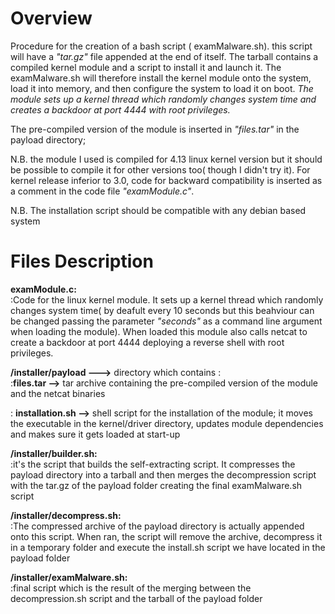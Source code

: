 
# Overview

Procedure for the creation of a bash script ( examMalware.sh).
this script will have a *"tar.gz"* file appended at the end of itself.
The tarball contains a compiled kernel module and a script to install it and launch it.
The examMalware.sh will therefore install the kernel module onto the system, load it into memory, and then configure the system to load it on boot. 
*The module  sets up a kernel thread which randomly changes system time and creates a backdoor at port 4444 with root privileges.*

The pre-compiled version of the module is inserted in *"files.tar"* in the payload directory;

N.B. the module I used is compiled for 4.13 linux kernel version but it should be possible to compile it for other versions too( though I didn't try it). For kernel release inferior to 3.0, code for backward compatibility is inserted as a comment in the code file *"examModule.c"*.

N.B. The installation script should be compatible with any debian based system


# Files Description 

**examModule.c:**  
 :Code for the linux kernel module. It sets up a kernel thread which randomly changes system time( by deafult every 10 seconds but this beahviour can be changed passing the parameter *"seconds"* as a command line argument when loading the module). When loaded this module also calls netcat to create a backdoor at port 4444 deploying a reverse shell with root privileges.  

**/installer/payload --->** directory which contains :  
:**files.tar -->** tar archive containing the pre-compiled version of the module and the netcat binaries

: **installation.sh -->** shell script for the installation of the module; it moves the executable in the kernel/driver directory, updates module dependencies and makes sure it gets loaded at start-up


**/installer/builder.sh:**  
:it's the script that builds the self-extracting script. It compresses the payload directory into a tarball and then merges the decompression script with the tar.gz of the payload folder creating the final examMalware.sh script

**/installer/decompress.sh:**  
:The compressed archive of the payload directory is actually appended onto this script.
							 When ran, the script will remove the archive, decompress it in a temporary folder and execute the install.sh script we have located in the payload folder 

**/installer/examMalware.sh:**  
:final script which is the result of the merging between the decompression.sh script and the tarball of the payload folder

